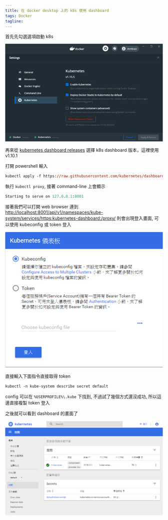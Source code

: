 ```yaml
---
title: 在 docker desktop 上的 k8s 使用 dashboard
tags: Docker
tagline:
---
```


首先先勾選選項啟動 k8s

![docker-desktop-k8s-setting][1]

再來從 [kubernetes dashboard releases][2] 選擇 k8s dashboard 版本，這裡使用 v1.10.1

打開 powershell 輸入

```ps
kubectl apply -f https://raw.githubusercontent.com/kubernetes/dashboard/v1.10.1/src/deploy/recommended/kubernetes-dashboard.yaml
```

執行 `kubectl proxy`, 接著 command-line 上會顯示

```ps
Starting to serve on 127.0.0.1:8001
```

接著我們可以打開 web browser 連到 <http://localhost:8001/api/v1/namespaces/kube-system/services/https:kubernetes-dashboard:/proxy/> 則會出現登入畫面, 可以使用 kubeconfig 或 token 登入

![k8s-dashboard-login][3]

直接輸入下面指令直接取得 token

```ps
kubectl -n kube-system describe secret default
```

config 可以在 `%USERPROFILE%\.kube` 下找到, 不過試了幾個方式還沒成功, 所以這邊直接複製 token 登入

之後就可以看到 dashboard 的畫面了

![k8s-dashboard][4]

[1]: /public/article/2020-04-19-k8s-dashboard-in-docker-dasktop/docker-desktop-k8s-setting.png

[2]: https://github.com/kubernetes/dashboard/releases

[3]: /public/article/2020-04-19-k8s-dashboard-in-docker-dasktop/k8s-dashboard-login.png

[4]: /public/article/2020-04-19-k8s-dashboard-in-docker-dasktop/k8s-dashboard.png
